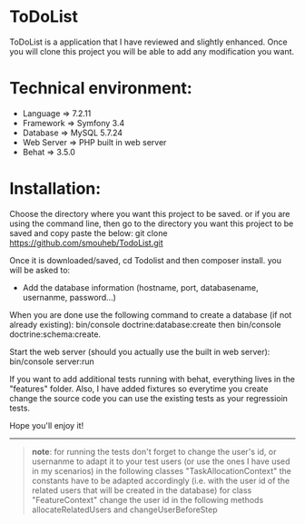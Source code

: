 ToDoList
========

ToDoList is a application that I have reviewed and slightly enhanced.
Once you will clone this project you will be able to add any modification you want.

# Technical environment:

 - Language =>  7.2.11
 - Framework => Symfony 3.4
 - Database => MySQL 5.7.24 
 - Web Server => PHP built in web server
 - Behat => 3.5.0

# Installation:

Choose the directory where you want this project to be saved.
or if you are using the command line, then go to the directory you want this project to be saved and copy paste the below:
git clone https://github.com/smouheb/TodoList.git

Once it is downloaded/saved, cd Todolist and then composer install.
you will be asked to:
- Add the database information (hostname, port, databasename, usernanme, password...)

When you are done use the following command to create a database (if not already existing):
    bin/console doctrine:database:create
    then bin/console doctrine:schema:create.

Start the web server (should you actually use the built in web server):
bin/console server:run

If you want to add additional tests running with behat, everything lives in the "features" folder.
Also, I have added fixtures so everytime you create change the source code you can use the existing tests as your regressioin tests.

Hope you'll enjoy it!

---
> **note**: for running the tests don't forget to change the user's id, or usernanme to adapt it to your test users (or use the ones I have used in my scenarios) in the following classes "TaskAllocationContext" the constants have to be adapted accordingly (i.e. with the user id of the related users that will be created in the database)
for class "FeatureContext"  change the user id in the following methods allocateRelatedUsers and  changeUserBeforeStep
